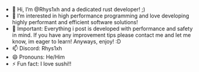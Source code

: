 - 👋 Hi, I’m @Rhys1xh and a dedicated rust developer! ;)
- 👀 I’m interested in high performance programming and love developing highly performant and efficient software solutions!
- 🌱 Important: Everything i post is developed with performance and safety in mind. If you have any improvement tips please contact me and let me know, im eager to learn! Anyways, enjoy! :D
- 📫 Discord: Rhys1xh
- 😄 Pronouns: He/Him
- ⚡ Fun fact: I love sushi!!


